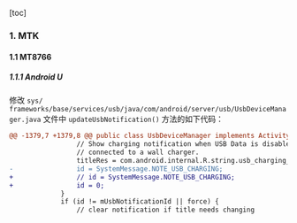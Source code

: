 [toc]

### 1. MTK

#### 1.1 MT8766

##### 1.1.1 Android U

修改 `sys/ frameworks/base/services/usb/java/com/android/server/usb/UsbDeviceManager.java` 文件中 `updateUsbNotification()` 方法的如下代码：

```diff
@@ -1379,7 +1379,8 @@ public class UsbDeviceManager implements ActivityTaskManagerInternal.ScreenObser
                 // Show charging notification when USB Data is disabled on the port, and not
                 // connected to a wall charger.
                 titleRes = com.android.internal.R.string.usb_charging_notification_title;
-                id = SystemMessage.NOTE_USB_CHARGING;
+                // id = SystemMessage.NOTE_USB_CHARGING;
+                id = 0;
             }
             if (id != mUsbNotificationId || force) {
                 // clear notification if title needs changing
```

